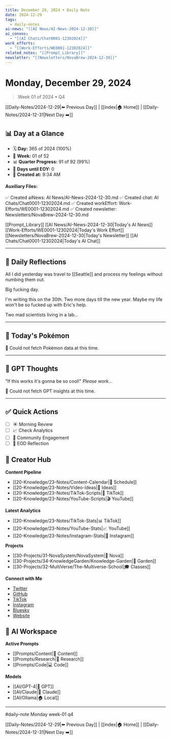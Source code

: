 ```yaml
---
title: December 29, 2024 • Daily Note
date: 2024-12-29
tags:
  - daily-notes
ai-news: "[[AI News/AI-News-2024-12-30]]"
ai_convos:
  - "[[AI Chats/Chat0001-12302024]]"
work_efforts:
  - "[[Work-Efforts/WE0001-12302024]]"
related_notes: "[[Prompt_Library]]"
newsletter: "[[Newsletters/NovaBrew-2024-12-30]]"
---
```

# Monday, December 29, 2024
> Week 01 of 2024 • Q4

[[Daily-Notes/2024-12-29|⬅️ Previous Day]] | [[index|🏠 Home]] | [[Daily-Notes/2024-12-31|Next Day ➡️]]

## 📊 Day at a Glance
- 🗓️ **Day:** 365 of 2024 (100%)
- 📅 **Week:** 01 of 52
- 📊 **Quarter Progress:** 91 of 92 (99%)
- 🎯 **Days until EOY:** 0
- 🔄 **Created at:** 9:34 AM

#### Auxiliary Files:
✅ Created aiNews: AI News/AI-News-2024-12-30.md
✅ Created chat: AI Chats/Chat0001-12302024.md
✅ Created workEffort: Work-Efforts/WE0001-12302024.md
✅ Created newsletter: Newsletters/NovaBrew-2024-12-30.md

[[Prompt_Library]]
[[AI News/AI-News-2024-12-30|Today's AI News]]
[[Work-Efforts/WE0001-12302024|Today's Work Effort]]
[[Newsletters/NovaBrew-2024-12-30|Today's Newsletter]]
[[AI Chats/Chat0001-12302024|Today's AI Chat]]

---

## 📝 Daily Reflections

All I did yesterday was travel to [[Seattle]] and process my feelings without numbing them out.

Big fucking day.

I'm writing this on the 30th. Two more days till the new year. Maybe my life won't be so fucked up with Eric's help.

Two mad scientists living in a lab...




---

## 🐾 Today's Pokémon

🐾 Could not fetch Pokémon data at this time.

---

## 🤖 GPT Thoughts

"If this works it's gonna be so cool!"
*Please work...*

🤖 Could not fetch GPT insights at this time.


---

## ✅ Quick Actions
- [ ] ☀️ Morning Review
- [ ] 📈 Check Analytics
- [ ] 🤝 Community Engagement
- [ ] 🌙 EOD Reflection

## 📱 Creator Hub
**Content Pipeline**
- [[20-Knowledge/23-Notes/Content-Calendar|📅 Schedule]]
- [[20-Knowledge/23-Notes/Video-Ideas|🎥 Ideas]]
- [[20-Knowledge/23-Notes/TikTok-Scripts|📝 TikTok]]
- [[20-Knowledge/23-Notes/YouTube-Scripts|🎬 YouTube]]

**Latest Analytics**
- [[20-Knowledge/23-Notes/TikTok-Stats|📊 TikTok]]
- [[20-Knowledge/23-Notes/YouTube-Stats|📈 YouTube]]
- [[20-Knowledge/23-Notes/Instagram-Stats|📸 Instagram]]

**Projects**
- [[30-Projects/31-NovaSystem/NovaSystem|🤖 Nova]]
- [[30-Projects/34-KnowledgeGarden/Knowledge-Garden|🌳 Garden]]
- [[30-Projects/32-MultiVerse/The-Multiverse-School|🎓 Classes]]

**Connect with Me**
- [Twitter](https://twitter.com/thecoffeejesus)
- [GitHub](https://github.com/ctavolazzi)
- [TikTok](https://tiktok.com/@thecoffeejesus)
- [Instagram](https://instagram.com/thecoffeejesus)
- [Bluesky](https://bsky.app/profile/thecoffeejesus.bsky.social)
- [Website](https://thecoffeejesus.com)

## 🤖 AI Workspace
**Active Prompts**
- [[Prompts/Content|📝 Content]]
- [[Prompts/Research|🔬 Research]]
- [[Prompts/Code|💻 Code]]

**Models**
- [[AI/GPT-4|💬 GPT]]
- [[AI/Claude|🧠 Claude]]
- [[AI/Ollama|🏠 Local]]

---

#daily-note  Monday week-01 q4

[[Daily-Notes/2024-12-29|⬅️ Previous Day]] | [[index|🏠 Home]] | [[Daily-Notes/2024-12-31|Next Day ➡️]]

